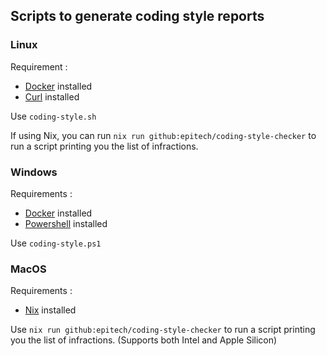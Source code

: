 ## Scripts to generate coding style reports

### Linux

Requirement :

- [Docker](https://docs.docker.com/engine/install/) installed
- [Curl](https://curl.se/download.html) installed

Use `coding-style.sh`

If using Nix, you can run `nix run github:epitech/coding-style-checker` to run a script printing you the list of infractions.

### Windows

Requirements :

- [Docker](https://docs.docker.com/engine/install/) installed
- [Powershell](https://docs.microsoft.com/en-us/powershell/scripting/install/installing-powershell-on-windows) installed

Use `coding-style.ps1`

### MacOS

Requirements :

- [Nix](https://github.com/DeterminateSystems/nix-installer) installed

Use `nix run github:epitech/coding-style-checker` to run a script printing you the list of infractions.
(Supports both Intel and Apple Silicon)
